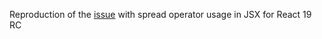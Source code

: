 Reproduction of the [issue](https://github.com/facebook/react/issues/29902) with spread operator usage in JSX for React 19 RC
